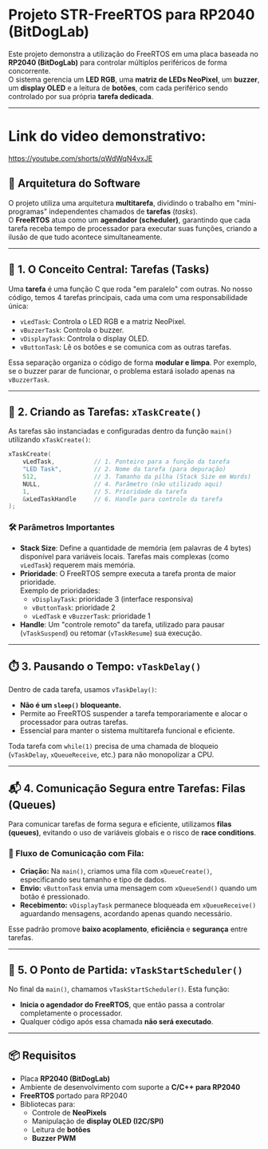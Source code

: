 # Projeto STR-FreeRTOS para RP2040 (BitDogLab)

Este projeto demonstra a utilização do FreeRTOS em uma placa baseada no **RP2040 (BitDogLab)** para controlar múltiplos periféricos de forma concorrente.  
O sistema gerencia um **LED RGB**, uma **matriz de LEDs NeoPixel**, um **buzzer**, um **display OLED** e a leitura de **botões**, com cada periférico sendo controlado por sua própria **tarefa dedicada**.

---
# Link do video demonstrativo:
https://youtube.com/shorts/qWdWqN4vxJE

## 🧠 Arquitetura do Software

O projeto utiliza uma arquitetura **multitarefa**, dividindo o trabalho em "mini-programas" independentes chamados de **tarefas** (*tasks*).  
O **FreeRTOS** atua como um **agendador (scheduler)**, garantindo que cada tarefa receba tempo de processador para executar suas funções, criando a ilusão de que tudo acontece simultaneamente.

---

## 🔁 1. O Conceito Central: Tarefas (Tasks)

Uma **tarefa** é uma função C que roda "em paralelo" com outras. No nosso código, temos 4 tarefas principais, cada uma com uma responsabilidade única:

- `vLedTask`: Controla o LED RGB e a matriz NeoPixel.
- `vBuzzerTask`: Controla o buzzer.
- `vDisplayTask`: Controla o display OLED.
- `vButtonTask`: Lê os botões e se comunica com as outras tarefas.

Essa separação organiza o código de forma **modular e limpa**. Por exemplo, se o buzzer parar de funcionar, o problema estará isolado apenas na `vBuzzerTask`.

---

## 🧱 2. Criando as Tarefas: `xTaskCreate()`

As tarefas são instanciadas e configuradas dentro da função `main()` utilizando `xTaskCreate()`:

```c
xTaskCreate(
    vLedTask,           // 1. Ponteiro para a função da tarefa
    "LED Task",         // 2. Nome da tarefa (para depuração)
    512,                // 3. Tamanho da pilha (Stack Size em Words)
    NULL,               // 4. Parâmetro (não utilizado aqui)
    1,                  // 5. Prioridade da tarefa
    &xLedTaskHandle     // 6. Handle para controle da tarefa
);
```

### 🛠️ Parâmetros Importantes

- **Stack Size**: Define a quantidade de memória (em palavras de 4 bytes) disponível para variáveis locais. Tarefas mais complexas (como `vLedTask`) requerem mais memória.
- **Prioridade**: O FreeRTOS sempre executa a tarefa pronta de maior prioridade.  
  Exemplo de prioridades:
  - `vDisplayTask`: prioridade 3 (interface responsiva)
  - `vButtonTask`: prioridade 2
  - `vLedTask` e `vBuzzerTask`: prioridade 1
- **Handle**: Um "controle remoto" da tarefa, utilizado para pausar (`vTaskSuspend`) ou retomar (`vTaskResume`) sua execução.

---

## ⏱️ 3. Pausando o Tempo: `vTaskDelay()`

Dentro de cada tarefa, usamos `vTaskDelay()`:

- **Não é um `sleep()` bloqueante.**
- Permite ao FreeRTOS suspender a tarefa temporariamente e alocar o processador para outras tarefas.
- Essencial para manter o sistema multitarefa funcional e eficiente.

Toda tarefa com `while(1)` precisa de uma chamada de bloqueio (`vTaskDelay`, `xQueueReceive`, etc.) para não monopolizar a CPU.

---

## 📬 4. Comunicação Segura entre Tarefas: Filas (Queues)

Para comunicar tarefas de forma segura e eficiente, utilizamos **filas (queues)**, evitando o uso de variáveis globais e o risco de **race conditions**.

### 🔄 Fluxo de Comunicação com Fila:

- **Criação:** Na `main()`, criamos uma fila com `xQueueCreate()`, especificando seu tamanho e tipo de dados.
- **Envio:** `vButtonTask` envia uma mensagem com `xQueueSend()` quando um botão é pressionado.
- **Recebimento:** `vDisplayTask` permanece bloqueada em `xQueueReceive()` aguardando mensagens, acordando apenas quando necessário.

Esse padrão promove **baixo acoplamento**, **eficiência** e **segurança** entre tarefas.

---

## 🚀 5. O Ponto de Partida: `vTaskStartScheduler()`

No final da `main()`, chamamos `vTaskStartScheduler()`. Esta função:

- **Inicia o agendador do FreeRTOS**, que então passa a controlar completamente o processador.
- Qualquer código após essa chamada **não será executado**.

---

## 📦 Requisitos

- Placa **RP2040 (BitDogLab)**
- Ambiente de desenvolvimento com suporte a **C/C++ para RP2040**
- **FreeRTOS** portado para RP2040
- Bibliotecas para:
  - Controle de **NeoPixels**
  - Manipulação de **display OLED (I2C/SPI)**
  - Leitura de **botões**
  - **Buzzer PWM**
